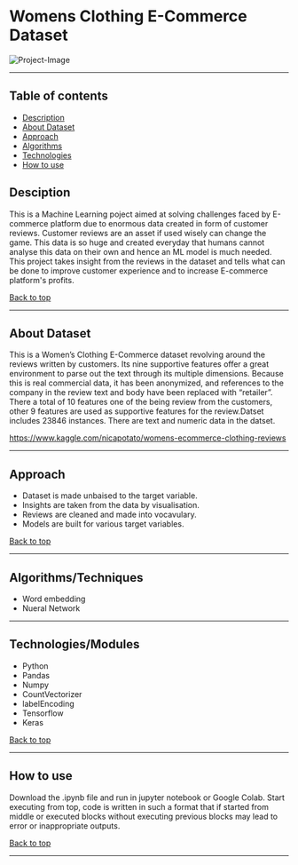 # Womens Clothing E-Commerce Dataset

![Project-Image](https://images.unsplash.com/photo-1520006403909-838d6b92c22e?ixlib=rb-1.2.1&ixid=eyJhcHBfaWQiOjEyMDd9&auto=format&fit=crop&w=500&q=60)

---

## Table of contents
- [Description](##Description)
- [About Dataset](##About-Dataset)
- [Approach](##Approach)
- [Algorithms](##Algorithms/Techniques)
- [Technologies](##Technologies/Modules)
- [How to use](##How-to-use)

## Desciption

This is a Machine Learning poject aimed at solving challenges faced by E-commerce platform due to enormous data created in form of customer reviews. Customer reviews are an asset if used wisely can change the game. This data is so huge and created everyday that humans cannot analyse this data on their own and hence an ML model is much needed. This project takes insight from the reviews in the dataset and tells what can be done to improve customer experience and to increase E-commerce platform's profits.

[Back to top](#Womens-Clothing-E-Commerce-Dataset)

---

## About Dataset

This is a Women’s Clothing E-Commerce dataset revolving around the reviews written by customers. Its nine supportive features offer a great environment to parse out the text through its multiple dimensions. Because this is real commercial data, it has been anonymized, and references to the company in the review text and body have been replaced with “retailer”.
There a total of 10 features one of the being review from the customers, other 9 features are used as supportive features for the review.Datset includes 23846 instances. There are text and numeric data in the datset.

https://www.kaggle.com/nicapotato/womens-ecommerce-clothing-reviews

---

## Approach
- Dataset is made unbaised to the target variable.
- Insights are taken from the data by visualisation.
- Reviews are cleaned and made into vocavulary.
- Models are built for various target variables.

[Back to top](#Womens-Clothing-E-Commerce-Dataset)

---


## Algorithms/Techniques
- Word embedding 
- Nueral Network

---

## Technologies/Modules

- Python
- Pandas
- Numpy
- CountVectorizer
- labelEncoding
- Tensorflow
- Keras

[Back to top](#Womens-Clothing-E-Commerce-Dataset)

---


## How to use

Download the .ipynb file and run in jupyter notebook or Google Colab. 
Start executing from top, code is written in such a format that if started from middle or executed blocks without executing previous blocks may lead to error or inappropriate outputs.


[Back to top](#Womens-Clothing-E-Commerce-Dataset)

---
